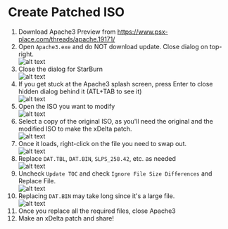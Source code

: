 # Create Patched ISO
1. Download Apache3 Preview from https://www.psx-place.com/threads/apache.19171/
1. Open `Apache3.exe` and do NOT download update.  Close dialog on top-right.  
![alt text](https://raw.githubusercontent.com/pnvnd/Tales-of-Destiny-DC/master/patch/XDELTA/apache3_01.png "Create xdeltaUI patch step 1.")
1. Close the dialog for StarBurn  
![alt text](https://raw.githubusercontent.com/pnvnd/Tales-of-Destiny-DC/master/patch/XDELTA/apache3_02.png "Create xdeltaUI patch step 2.")
1. If you get stuck at the Apache3 splash screen, press Enter to close hidden dialog behind it (ATL+TAB to see it)  
![alt text](https://raw.githubusercontent.com/pnvnd/Tales-of-Destiny-DC/master/patch/XDELTA/apache3_03.png "Create xdeltaUI patch step 3.")
1. Open the ISO you want to modify  
![alt text](https://raw.githubusercontent.com/pnvnd/Tales-of-Destiny-DC/master/patch/XDELTA/apache3_04.png "Create xdeltaUI patch step 4.")
1. Select a copy of the original ISO, as you'll need the original and the modified ISO to make the xDelta patch.  
![alt text](https://raw.githubusercontent.com/pnvnd/Tales-of-Destiny-DC/master/patch/XDELTA/apache3_05.png "Create xdeltaUI patch step 5.")
1. Once it loads, right-click on the file you need to swap out.  
![alt text](https://raw.githubusercontent.com/pnvnd/Tales-of-Destiny-DC/master/patch/XDELTA/apache3_06.png "Create xdeltaUI patch step 6.")
1. Replace `DAT.TBL`, `DAT.BIN`, `SLPS_258.42`, etc. as needed  
![alt text](https://raw.githubusercontent.com/pnvnd/Tales-of-Destiny-DC/master/patch/XDELTA/apache3_07.png "Create xdeltaUI patch step 7.")
1. Uncheck `Update TOC` and check `Ignore File Size Differences` and Replace File.  
![alt text](https://raw.githubusercontent.com/pnvnd/Tales-of-Destiny-DC/master/patch/XDELTA/apache3_08.png "Create xdeltaUI patch step 8.")
1. Replacing `DAT.BIN` may take long since it's a large file.  
![alt text](https://raw.githubusercontent.com/pnvnd/Tales-of-Destiny-DC/master/patch/XDELTA/apache3_09.png "Create xdeltaUI patch step 9.")
1. Once you replace all the required files, close Apache3  
1. Make an xDelta patch and share!